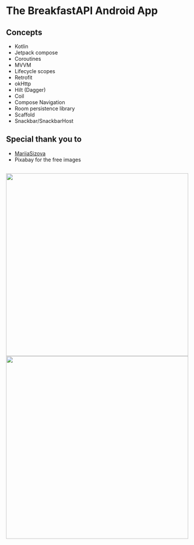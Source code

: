 # The BreakfastAPI Android App

## Concepts 

  * Kotlin
  * Jetpack compose
  * Coroutines 
  * MVVM
  * Lifecycle scopes
  * Retrofit
  * okHttp
  * Hilt (Dagger)
  * Coil
  * Compose Navigation
  * Room persistence library
  * Scaffold
  * Snackbar/SnackbarHost

## Special thank you to  

  *  <a href="https://github.com/MariiaSizova/breakfastapi"> MariiaSizova </a>
  * Pixabay for the free images

##
<img src="https://user-images.githubusercontent.com/16921266/154864155-850dab1b-947b-4498-9871-860347e5eb79.jpg" width="500">
<img src="https://user-images.githubusercontent.com/16921266/154864156-85036a3c-dadd-43e4-8975-d9206ffe572a.jpg" width="500">

